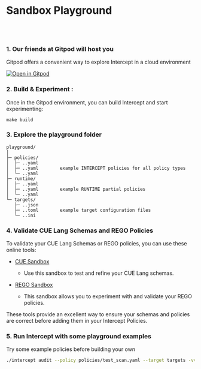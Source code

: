 # Sandbox Playground


<br><br>

### 1. Our friends at Gitpod will host you 

Gitpod offers a convenient way to explore Intercept in a cloud environment

[![Open in Gitpod](https://gitpod.io/button/open-in-gitpod.svg)](https://gitpod.io/#https://github.com/xfhg/intercept)

### 2. Build & Experiment :

Once in the Gitpod environment, you can build Intercept and start experimenting:

```
make build 
```

### 3. Explore the playground folder

```sh{3,11}
playground/
│
├─ policies/
│  ├─ ..yaml
│  ├─ ..yaml        example INTERCEPT policies for all policy types
│  └─ ..yaml
├─ runtime/
│  ├─ ..yaml
│  ├─ ..yaml        example RUNTIME partial policies 
│  └─ ..yaml
└─ targets/
   ├─ ..json
   ├─ ..toml        example target configuration files
   └─ ..ini
```

### 4. Validate CUE Lang Schemas and REGO Policies

To validate your CUE Lang Schemas or REGO policies, you can use these online tools:


- [CUE Sandbox](https://cuelang.org/play/#cue@export@cue)
    - Use this sandbox to test and refine your CUE Lang schemas.




- [REGO Sandbox](https://play.openpolicyagent.org/p/ZWGVA8oCSE)
    - This sandbox allows you to experiment with and validate your REGO policies.


These tools provide an excellent way to ensure your schemas and policies are correct before adding them in your Intercept Policies.

### 5. Run Intercept with some playground examples

Try some example policies before building your own

```sh 
./intercept audit --policy policies/test_scan.yaml --target targets -vvv -o _my_first_run
```